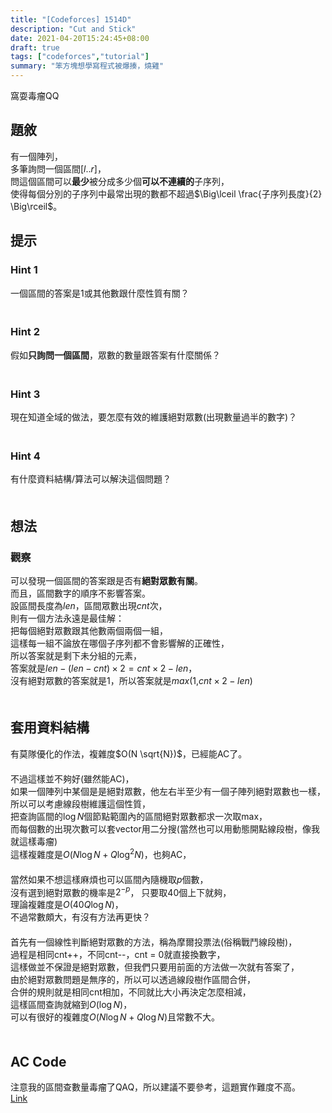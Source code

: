 ```yaml
---
title: "[Codeforces] 1514D"
description: "Cut and Stick"
date: 2021-04-20T15:24:45+08:00
draft: true
tags: ["codeforces","tutorial"]
summary: "笨方塊想學寫程式被爆揍，燒雞"
---
```

窩耍毒瘤QQ   

## 題敘
有一個陣列，  
多筆詢問一個區間$[l..r]$，  
問這個區間可以**最少**被分成多少個**可以不連續的**子序列，  
使得每個分別的子序列中最常出現的數都不超過$\Big\lceil \frac{子序列長度}{2} \Big\rceil$。

## 提示
### Hint 1
一個區間的答案是$1$或其他數跟什麼性質有關？  
　　  
### Hint 2
假如**只詢問一個區間**，眾數的數量跟答案有什麼關係？  
　　  
### Hint 3
現在知道全域的做法，要怎麼有效的維護絕對眾數(出現數量過半的數字)？  
　　  
### Hint 4
有什麼資料結構/算法可以解決這個問題？  
　　  
## 想法
### 觀察
可以發現一個區間的答案跟是否有**絕對眾數有關**。  
而且，區間數字的順序不影響答案。  
設區間長度為$len$，區間眾數出現$cnt$次，  
則有一個方法永遠是最佳解：  
把每個絕對眾數跟其他數兩個兩個一組，  
這樣每一組不論放在哪個子序列都不會影響解的正確性，  
所以答案就是剩下未分組的元素，  
答案就是$len - (len - cnt) \times 2 = cnt \times 2 - len$，  
沒有絕對眾數的答案就是$1$，所以答案就是$max(1\mathop{,} cnt \times 2 - len)$    
　　  
## 套用資料結構
有莫隊優化的作法，複雜度$O(N \sqrt{N})$，已經能AC了。  
　　  
不過這樣並不夠好(雖然能AC)，  
如果一個陣列中某個是是絕對眾數，他左右半至少有一個子陣列絕對眾數也一樣，  
所以可以考慮線段樹維護這個性質，  
把查詢區間的$\log N$個節點範圍內的區間絕對眾數都求一次取max，  
而每個數的出現次數可以套vector用二分搜(當然也可以用動態開點線段樹，像我就這樣毒瘤)  
這樣複雜度是$O(N \log N + Q \log^2{N})$，也夠AC，  
　　  
當然如果不想這樣麻煩也可以區間內隨機取$p$個數，  
沒有選到絕對眾數的機率是$2^{-p}$， 
只要取$40$個上下就夠，  
理論複雜度是$O(40 Q \log{N})$，  
不過常數頗大，有沒有方法再更快？  
　　  
首先有一個線性判斷絕對眾數的方法，稱為摩爾投票法(俗稱戰鬥線段樹)，  
過程是相同cnt+​+，不同cnt-​​​​​​-，cnt = 0就直接換數字，  
這樣做並不保證是絕對眾數，但我們只要用前面的方法做一次就有答案了，  
由於絕對眾數問題是無序的，所以可以透過線段樹作區間合併，  
合併的規則就是相同cnt相加，不同就比大小再決定怎麼相減，  
這樣區間查詢就縮到$O(\log N)$，  
可以有很好的複雜度$O(N \log{N} + Q \log N)$且常數不大。  
　　  
## AC Code
注意我的區間查數量毒瘤了QAQ，所以建議不要參考，這題實作難度不高。  
[Link](https://codeforces.com/contest/1514/submission/113523479)